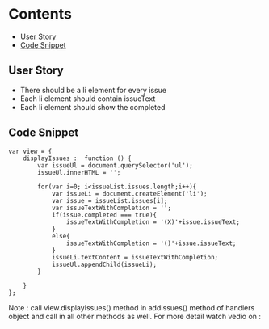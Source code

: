 # Contents

* [User Story](#user-story)
* [Code Snippet](#code-snippet)

## User Story
- There should be a li element for every issue
- Each li element should contain issueText
- Each li element should show the completed

## Code Snippet
```
var view = {
    displayIssues :  function () {
        var issueUl = document.querySelector('ul');
        issueUl.innerHTML = '';
        
        for(var i=0; i<issueList.issues.length;i++){
            var issueLi = document.createElement('li');
            var issue = issueList.issues[i];
            var issueTextWithCompletion = '';
            if(issue.completed === true){
                issueTextWithCompletion = '(X)'+issue.issueText;
            }
            else{
                issueTextWithCompletion = '()'+issue.issueText;
            }
            issueLi.textContent = issueTextWithCompletion;
            issueUl.appendChild(issueLi);
        }
        
    }
};

```
Note :  call view.displayIssues() method in addIssues() method of handlers object and call in all other methods as well. 
For more detail watch vedio on : 
